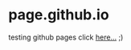 # page.github.io
testing github pages click [here...](https://gabriel06241.github.io/test.github.io/) ;)
